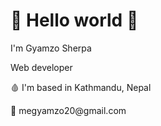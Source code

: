 <h1>👋 Hello world 👋</h1>
<p>I'm Gyamzo Sherpa</p>
<p>Web developer</p>
<p>🩸 I'm based in Kathmandu, Nepal</p>
<p>📩 megyamzo20@gmail.com</>

